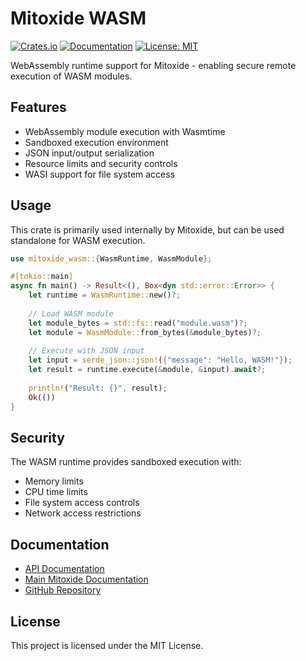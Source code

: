 # Mitoxide WASM

[![Crates.io](https://img.shields.io/crates/v/mitoxide-wasm.svg)](https://crates.io/crates/mitoxide-wasm)
[![Documentation](https://docs.rs/mitoxide-wasm/badge.svg)](https://docs.rs/mitoxide-wasm)
[![License: MIT](https://img.shields.io/badge/License-MIT-yellow.svg)](https://opensource.org/licenses/MIT)

WebAssembly runtime support for Mitoxide - enabling secure remote execution of WASM modules.

## Features

- WebAssembly module execution with Wasmtime
- Sandboxed execution environment
- JSON input/output serialization
- Resource limits and security controls
- WASI support for file system access

## Usage

This crate is primarily used internally by Mitoxide, but can be used standalone for WASM execution.

```rust
use mitoxide_wasm::{WasmRuntime, WasmModule};

#[tokio::main]
async fn main() -> Result<(), Box<dyn std::error::Error>> {
    let runtime = WasmRuntime::new()?;
    
    // Load WASM module
    let module_bytes = std::fs::read("module.wasm")?;
    let module = WasmModule::from_bytes(&module_bytes)?;
    
    // Execute with JSON input
    let input = serde_json::json!({"message": "Hello, WASM!"});
    let result = runtime.execute(&module, &input).await?;
    
    println!("Result: {}", result);
    Ok(())
}
```

## Security

The WASM runtime provides sandboxed execution with:
- Memory limits
- CPU time limits
- File system access controls
- Network access restrictions

## Documentation

- [API Documentation](https://docs.rs/mitoxide-wasm)
- [Main Mitoxide Documentation](https://docs.rs/mitoxide)
- [GitHub Repository](https://github.com/yourusername/mitoxide)

## License

This project is licensed under the MIT License.